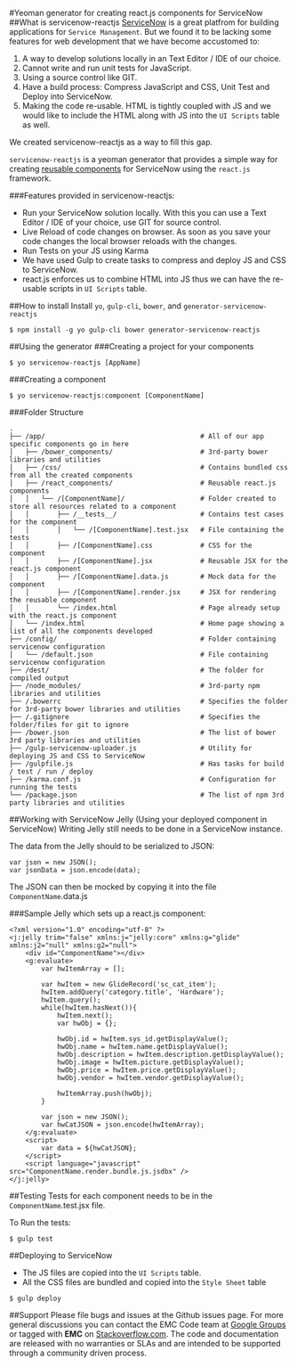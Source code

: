 #Yeoman generator for creating react.js components for ServiceNow
##What is servicenow-reactjs
[ServiceNow](http://www.servicenow.com/) is a great platfrom for building applications for `Service Management`. 
But we found it to be lacking some features for web development that we have become accustomed to:

1. A way to develop solutions locally in an Text Editor / IDE of our choice.
2. Cannot write and run unit tests for JavaScript.
3. Using a source control like GIT.
4. Have a build process: Compress JavaScript and CSS, Unit Test and Deploy into ServiceNow.
5. Making the code re-usable. HTML is tightly coupled with JS and we would like to include the HTML along with JS into the `UI Scripts` table as well.

We created servicenow-reactjs as a way to fill this gap.
 
`servicenow-reactjs` is a yeoman generator that provides a simple way for creating [reusable components](https://facebook.github.io/react/docs/reusable-components.html) for ServiceNow using the `react.js` framework.

###Features provided in servicenow-reactjs:
* Run your ServiceNow solution locally. With this you can use a Text Editor / IDE of your choice, use GIT for source control.
* Live Reload of code changes on browser. As soon as you save your code changes the local browser reloads with the changes.
* Run Tests on your JS using Karma
* We have used Gulp to create tasks to compress and deploy JS and CSS to ServiceNow.
* react.js enforces us to combine HTML into JS thus we can have the re-usable scripts in `UI Scripts` table.

##How to install
Install `yo`, `gulp-cli`, `bower`, and `generator-servicenow-reactjs`
```
$ npm install -g yo gulp-cli bower generator-servicenow-reactjs
```
##Using the generator
###Creating a project for your components
```
$ yo servicenow-reactjs [AppName]
```
###Creating a component
```
$ yo servicenow-reactjs:component [ComponentName]
```
###Folder Structure
```
.
├── /app/                                       # All of our app specific components go in here
│   ├── /bower_components/                      # 3rd-party bower libraries and utilities
│   ├── /css/                                   # Contains bundled css from all the created components
│   ├── /react_components/                      # Reusable react.js components
│   │   └── /[ComponentName]/                   # Folder created to store all resources related to a component
│   │       ├── /__tests__/                     # Contains test cases for the component
│   │       │   └── /[ComponentName].test.jsx   # File containing the tests
│   │       ├── /[ComponentName].css            # CSS for the component
│   │       ├── /[ComponentName].jsx            # Reusable JSX for the react.js component 
│   │       ├── /[ComponentName].data.js        # Mock data for the component
│   │       ├── /[ComponentName].render.jsx     # JSX for rendering the reusable component
│   │       └── /index.html                     # Page already setup with the react.js component
│   └── /index.html                             # Home page showing a list of all the components developed
├── /config/                                    # Folder containing servicenow configuration
│   └── /default.json                           # File containing servicenow configuration
├── /dest/                                      # The folder for compiled output
├── /node_modules/                              # 3rd-party npm libraries and utilities
├── /.bowerrc                                   # Specifies the folder for 3rd-party bower libraries and utilities 
├── /.gitignore                                 # Specifies the folder/files for git to ignore
├── /bower.json                                 # The list of bower 3rd party libraries and utilities
├── /gulp-servicenow-uploader.js                # Utility for deploying JS and CSS to ServiceNow
├── /gulpfile.js                                # Has tasks for build / test / run / deploy
├── /karma.conf.js                              # Configuration for running the tests
└── /package.json                               # The list of npm 3rd party libraries and utilities
```
##Working with ServiceNow Jelly (Using your deployed component in ServiceNow)
Writing Jelly still needs to be done in a ServiceNow instance.

The data from the Jelly should to be serialized to JSON:
```
var json = new JSON();
var jsonData = json.encode(data);
```
The JSON can then be mocked by copying it into the file `ComponentName`.data.js

###Sample Jelly which sets up a react.js component:
```
<?xml version="1.0" encoding="utf-8" ?>
<j:jelly trim="false" xmlns:j="jelly:core" xmlns:g="glide" xmlns:j2="null" xmlns:g2="null">
	<div id="ComponentName"></div>
	<g:evaluate>
		var hwItemArray = [];
		
		var hwItem = new GlideRecord('sc_cat_item');
		hwItem.addQuery('category.title', 'Hardware');
		hwItem.query();
		while(hwItem.hasNext()){
			hwItem.next();
			var hwObj = {};
		
			hwObj.id = hwItem.sys_id.getDisplayValue();
			hwObj.name = hwItem.name.getDisplayValue();
			hwObj.description = hwItem.description.getDisplayValue();
			hwObj.image = hwItem.picture.getDisplayValue();
			hwObj.price = hwItem.price.getDisplayValue();
			hwObj.vendor = hwItem.vendor.getDisplayValue();
		
			hwItemArray.push(hwObj);
		}

		var json = new JSON();
		var hwCatJSON = json.encode(hwItemArray);
	</g:evaluate>
	<script>
		var data = ${hwCatJSON};
	</script>
	<script language="javascript" src="ComponentName.render.bundle.js.jsdbx" />
</j:jelly>
``` 
##Testing
Tests for each component needs to be in the `ComponentName`.test.jsx file.

To Run the tests:
```
$ gulp test
```
##Deploying to ServiceNow
* The JS files are copied into the `UI Scripts` table.
* All the CSS files are bundled and copied into the `Style Sheet` table

```
$ gulp deploy
```

##Support
Please file bugs and issues at the Github issues page. For more general discussions you can contact the EMC Code team at <a href="https://groups.google.com/forum/#!forum/emccode-users">Google Groups</a> or tagged with **EMC** on <a href="https://stackoverflow.com">Stackoverflow.com</a>. The code and documentation are released with no warranties or SLAs and are intended to be supported through a community driven process.